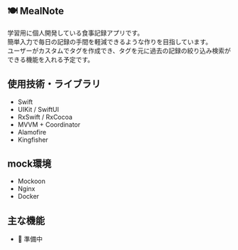 ## 🍽️ MealNote
学習用に個人開発している食事記録アプリです。
<br>簡単入力で毎日の記録の手間を軽減できるような作りを目指しています。
<br>ユーザーがカスタムでタグを作成でき、タグを元に過去の記録の絞り込み検索ができる機能を入れる予定です。

## 使用技術・ライブラリ
- Swift
- UIKit / SwiftUI
- RxSwift / RxCocoa
- MVVM + Coordinator
- Alamofire
- Kingfisher

## mock環境
- Mockoon
- Nginx
- Docker

## 主な機能
- 🚧 準備中
